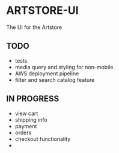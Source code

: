 # ARTSTORE-UI
The UI for the Artstore


## TODO
* tests
* media query and styling for non-mobile
* AWS deployment pipeline
* filter and search catalog feature

## IN PROGRESS
* view cart
* shipping info
* payment
* orders
* checkout functionality
* 